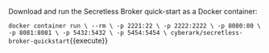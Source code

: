 Download and run the Secretless Broker quick-start as a Docker container:

`docker container run \
--rm \
-p 2221:22 \
-p 2222:2222 \
-p 8080:80 \
-p 8081:8081 \
-p 5432:5432 \
-p 5454:5454 \
cyberark/secretless-broker-quickstart`{{execute}}
